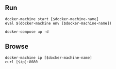## Run

	docker-machine start [$docker-machine-name]
	eval $(docker-machine env [$docker-machine-name])

    docker-compose up -d

## Browse
    
    docker-machine ip [$docker-machine-name]
    curl [$ip]:8080
